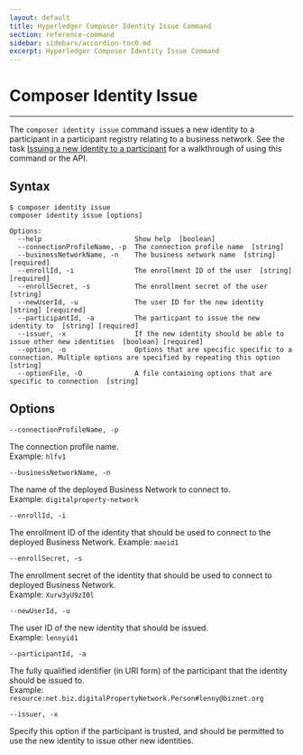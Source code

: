 ```yaml
---
layout: default
title: Hyperledger Composer Identity Issue Command
section: reference-command
sidebar: sidebars/accordion-toc0.md
excerpt: Hyperledger Composer Identity Issue Command
---
```


# Composer Identity Issue

---

The `composer identity issue` command issues a new identity to a participant in a
participant registry relating to a business network. See the task [Issuing a new identity to a participant](../managing/identity-issue.html)
for a walkthrough of using this command or the API.

## Syntax

```
$ composer identity issue
composer identity issue [options]

Options:
  --help                       Show help  [boolean]
  --connectionProfileName, -p  The connection profile name  [string]
  --businessNetworkName, -n    The business network name  [string] [required]
  --enrollId, -i               The enrollment ID of the user  [string] [required]
  --enrollSecret, -s           The enrollment secret of the user  [string]
  --newUserId, -u              The user ID for the new identity  [string] [required]
  --participantId, -a          The particpant to issue the new identity to  [string] [required]
  --issuer, -x                 If the new identity should be able to issue other new identities  [boolean] [required]
  --option, -o                 Options that are specific specific to a connection. Multiple options are specified by repeating this option  [string]
  --optionFile, -O             A file containing options that are specific to connection  [string]
```

## Options

`--connectionProfileName, -p`

The connection profile name.  
Example: `hlfv1`

`--businessNetworkName, -n`

The name of the deployed Business Network to connect to.  
Example:
`digitalproperty-network`

`--enrollId, -i`

The enrollment ID of the identity that should be used to connect to the deployed
Business Network.
Example: `maeid1`

`--enrollSecret, -s`

The enrollment secret of the identity that should be used to connect to deployed
Business Network.  
Example: `Xurw3yU9zI0l`

`--newUserId, -u`

The user ID of the new identity that should be issued.  
Example: `lennyid1`

`--participantId, -a`

The fully qualified identifier (in URI form) of the participant that the identity should be issued to.  
Example: `resource:net.biz.digitalPropertyNetwork.Person#lenny@biznet.org`

`--issuer, -x`

Specify this option if the participant is trusted, and should be permitted to use
the new identity to issue other new identities.
